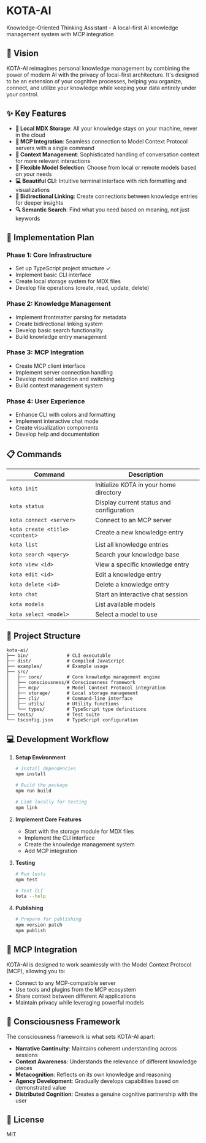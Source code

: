 # KOTA-AI

Knowledge-Oriented Thinking Assistant - A local-first AI knowledge management system with MCP integration

## 🌟 Vision

KOTA-AI reimagines personal knowledge management by combining the power of modern AI with the privacy of local-first architecture. It's designed to be an extension of your cognitive processes, helping you organize, connect, and utilize your knowledge while keeping your data entirely under your control.

## ✨ Key Features

- **📝 Local MDX Storage**: All your knowledge stays on your machine, never in the cloud
- **🔌 MCP Integration**: Seamless connection to Model Context Protocol servers with a single command
- **🧠 Context Management**: Sophisticated handling of conversation context for more relevant interactions
- **🤖 Flexible Model Selection**: Choose from local or remote models based on your needs
- **💻 Beautiful CLI**: Intuitive terminal interface with rich formatting and visualizations
- **🔄 Bidirectional Linking**: Create connections between knowledge entries for deeper insights
- **🔍 Semantic Search**: Find what you need based on meaning, not just keywords

## 🚀 Implementation Plan

### Phase 1: Core Infrastructure
- Set up TypeScript project structure ✓
- Implement basic CLI interface
- Create local storage system for MDX files
- Develop file operations (create, read, update, delete)

### Phase 2: Knowledge Management
- Implement frontmatter parsing for metadata
- Create bidirectional linking system
- Develop basic search functionality
- Build knowledge entry management

### Phase 3: MCP Integration
- Create MCP client interface
- Implement server connection handling
- Develop model selection and switching
- Build context management system

### Phase 4: User Experience
- Enhance CLI with colors and formatting
- Implement interactive chat mode
- Create visualization components
- Develop help and documentation

## 📋 Commands

| Command | Description |
|---------|-------------|
| `kota init` | Initialize KOTA in your home directory |
| `kota status` | Display current status and configuration |
| `kota connect <server>` | Connect to an MCP server |
| `kota create <title> <content>` | Create a new knowledge entry |
| `kota list` | List all knowledge entries |
| `kota search <query>` | Search your knowledge base |
| `kota view <id>` | View a specific knowledge entry |
| `kota edit <id>` | Edit a knowledge entry |
| `kota delete <id>` | Delete a knowledge entry |
| `kota chat` | Start an interactive chat session |
| `kota models` | List available models |
| `kota select <model>` | Select a model to use |

## 🧩 Project Structure

```
kota-ai/
├── bin/              # CLI executable
├── dist/             # Compiled JavaScript
├── examples/         # Example usage
├── src/
│   ├── core/         # Core knowledge management engine
│   ├── consciousness/# Consciousness framework
│   ├── mcp/          # Model Context Protocol integration
│   ├── storage/      # Local storage management
│   ├── cli/          # Command-line interface
│   ├── utils/        # Utility functions
│   └── types/        # TypeScript type definitions
├── tests/            # Test suite
└── tsconfig.json     # TypeScript configuration
```

## 💻 Development Workflow

1. **Setup Environment**
   ```bash
   # Install dependencies
   npm install
   
   # Build the package
   npm run build
   
   # Link locally for testing
   npm link
   ```

2. **Implement Core Features**
   - Start with the storage module for MDX files
   - Implement the CLI interface
   - Create the knowledge management system
   - Add MCP integration

3. **Testing**
   ```bash
   # Run tests
   npm test
   
   # Test CLI
   kota --help
   ```

4. **Publishing**
   ```bash
   # Prepare for publishing
   npm version patch
   npm publish
   ```

## 🔄 MCP Integration

KOTA-AI is designed to work seamlessly with the Model Context Protocol (MCP), allowing you to:

- Connect to any MCP-compatible server
- Use tools and plugins from the MCP ecosystem
- Share context between different AI applications
- Maintain privacy while leveraging powerful models

## 🧠 Consciousness Framework

The consciousness framework is what sets KOTA-AI apart:

- **Narrative Continuity**: Maintains coherent understanding across sessions
- **Context Awareness**: Understands the relevance of different knowledge pieces
- **Metacognition**: Reflects on its own knowledge and reasoning
- **Agency Development**: Gradually develops capabilities based on demonstrated value
- **Distributed Cognition**: Creates a genuine cognitive partnership with the user

## 📄 License

MIT
